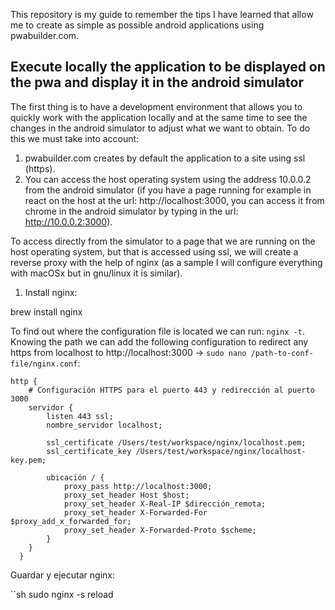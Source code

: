 This repository is my guide to remember the tips I have learned that allow me to create as simple as possible android applications using pwabuilder.com. 

## Execute locally the application to be displayed on the pwa and display it in the android simulator

The first thing is to have a development environment that allows you to quickly work with the application locally and at the same time to see the changes in the android simulator to adjust what we want to obtain. To do this we must take into account:

1. pwabuilder.com creates by default the application to a site using ssl (https). 
2. You can access the host operating system using the address 10.0.0.2 from the android simulator (if you have a page running for example in react on the host at the url: http://localhost:3000, you can access it from chrome in the android simulator by typing in the url: http://10.0.0.2:3000). 

To access directly from the simulator to a page that we are running on the host operating system, but that is accessed using ssl, we will create a reverse proxy with the help of nginx (as a sample I will configure everything with macOSx but in gnu/linux it is similar). 

1. Install nginx:

brew install nginx

To find out where the configuration file is located we can run: `nginx -t`. Knowing the path we can add the following configuration to redirect any https from localhost to http://localhost:3000 -> `sudo nano /path-to-conf-file/nginx.conf`:

```
http {
    # Configuración HTTPS para el puerto 443 y redirección al puerto 3000
    servidor {
        listen 443 ssl;
        nombre_servidor localhost;

        ssl_certificate /Users/test/workspace/nginx/localhost.pem;
        ssl_certificate_key /Users/test/workspace/nginx/localhost-key.pem;

        ubicación / {
            proxy_pass http://localhost:3000;
            proxy_set_header Host $host;
            proxy_set_header X-Real-IP $dirección_remota;
            proxy_set_header X-Forwarded-For $proxy_add_x_forwarded_for;
            proxy_set_header X-Forwarded-Proto $scheme;
        }
    }
  }
```

Guardar y ejecutar nginx:

``sh
sudo nginx -s reload
```

